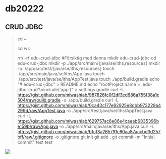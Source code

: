 # db20222
<h2><strong>CRUD JDBC</strong></h2>

>cd ~
>
>cd ws
>
>rm -rf edu-crud-jdbc #Försiktig med denna
>mkdir edu-crud-jdbc
>cd edu-crud-jdbc
>mkdir -p ./app/src/main/{java/se/iths,resources}
>mkdir -p ./app/src/test/{java/se/iths,resources}
>touch ./app/src/main/java/se/iths/App.java
>touch ./app/src/test/java/se/iths/AppTest.java
>touch ./app/build.gradle
>echo "# edu-crud-jdbc" > README.md
>echo "rootProject.name = 'edu-jdbc-crud'\ninclude('app')" > settings.gradle
>curl -L https://gist.github.com/miwashiab/987826fc0f2df3cd686a755f38a1c504/raw/build.gradle -o ./app/build.gradle
>curl -L https://gist.github.com/miwashiab/0ca40c177e62925e8dbb973229a4299d/raw/AppTest.java -o ./app/src/test/java/se/iths/AppTest.java
>curl -L https://gist.github.com/miwashiab/629757ac8e86e4caeab6835396be159b/raw/App.java -o ./app/src/main/java/se/iths/App.java
>curl -L https://gist.github.com/miwashiab/b1cf3a265791c60aa87aacbd3d257bff/raw/.gitignore -o .gitignore
>git init
>git add .
>git commit -m "Initial commit"
test
>test

[![](https://mermaid.ink/img/pako:eNp1ULsKwzAM_BWjuf0Bry2FQumSNYuwldTg2MGWh5Dk3-skLn1r0p1Op0MjKK8JJFA4GmwDdrUTuSpOmhyLadrv_fiAlbp5b4UU5IK3Nr5rxw0uZTIs9Fk_6cjBuFacTIh8xY6-Jhd8HczFf7v6JwoqRT3HN-lnkpX9EeRnhoPhodyHHXQUOjQ6f2g1rYFvlJdA5lZTg8lyDbVbpJjYV4NTIDkk2kHqNTKVt4Js0Eaa71BAdjc?type=png)](https://mermaid.live/edit#pako:eNp1ULsKwzAM_BWjuf0Bry2FQumSNYuwldTg2MGWh5Dk3-skLn1r0p1Op0MjKK8JJFA4GmwDdrUTuSpOmhyLadrv_fiAlbp5b4UU5IK3Nr5rxw0uZTIs9Fk_6cjBuFacTIh8xY6-Jhd8HczFf7v6JwoqRT3HN-lnkpX9EeRnhoPhodyHHXQUOjQ6f2g1rYFvlJdA5lZTg8lyDbVbpJjYV4NTIDkk2kHqNTKVt4Js0Eaa71BAdjc)
